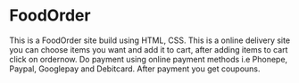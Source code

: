 # FoodOrder

This is a FoodOrder site build using HTML, CSS. This is a online delivery site you can choose items you want and add it to cart, after adding items to cart click on ordernow. Do payment using online payment methods i.e Phonepe, Paypal, Googlepay and Debitcard. After payment you get coupouns.
